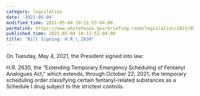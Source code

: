 ```yaml
---
category: legislation
date: '2021-05-04'
modified_time: 2021-05-04 10:11:53-04:00
permalink: https://www.whitehouse.gov/briefing-room/legislation/2021/05/04/bill-signing-h-r-2630/
published_time: 2021-05-04 10:11:52-04:00
title: "Bill Signing: H.R.\_2630"
---
```

 
On Tuesday, May 4, 2021, the President signed into law:  
  
H.R. 2630, the “Extending Temporary Emergency Scheduling of Fentanyl
Analogues Act,” which extends, through October 22, 2021, the temporary
scheduling order classifying certain fentanyl-related substances as a
Schedule I drug subject to the strictest controls.
